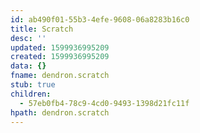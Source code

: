 ```yaml
---
id: ab490f01-55b3-4efe-9608-06a8283b16c0
title: Scratch
desc: ''
updated: 1599936995209
created: 1599936995209
data: {}
fname: dendron.scratch
stub: true
children:
  - 57eb0fb4-78c9-4cd0-9493-1398d21fc11f
hpath: dendron.scratch
---
```


